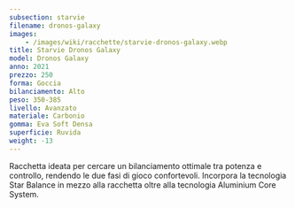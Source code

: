 ```yaml
---
subsection: starvie
filename: dronos-galaxy
images:
    - /images/wiki/racchette/starvie-dronos-galaxy.webp
title: Starvie Dronos Galaxy
model: Dronos Galaxy
anno: 2021
prezzo: 250
forma: Goccia
bilanciamento: Alto
peso: 350-385
livello: Avanzato
materiale: Carbonio
gomma: Eva Soft Densa
superficie: Ruvida
weight: -13
---
```

Racchetta ideata per cercare un bilanciamento ottimale tra potenza e controllo, rendendo le due fasi di gioco confortevoli. Incorpora la tecnologia Star Balance in mezzo alla racchetta oltre alla tecnologia Aluminium Core System.